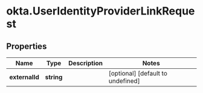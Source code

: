# okta.UserIdentityProviderLinkRequest

## Properties

Name | Type | Description | Notes
------------ | ------------- | ------------- | -------------
**externalId** | **string** |  | [optional] [default to undefined]

